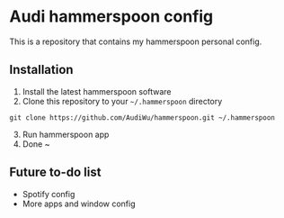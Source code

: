 # Audi hammerspoon config
This is a repository that contains my hammerspoon personal config.

## Installation
1. Install the latest hammerspoon software
2. Clone this repository to your `~/.hammerspoon` directory
```
git clone https://github.com/AudiWu/hammerspoon.git ~/.hammerspoon
```
3. Run hammerspoon app
4. Done ~

## Future to-do list 
- Spotify config
- More apps and window config  

